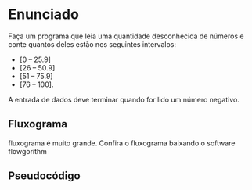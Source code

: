 # Enunciado
Faça um programa que leia uma quantidade desconhecida de números e conte quantos deles estão nos seguintes intervalos: 
* [0 – 25.9] 
* [26 – 50.9]  
* [51 – 75.9]  
* [76 – 100]. 

A entrada de dados deve terminar quando for lido um número negativo.

## Fluxograma
fluxograma é muito grande. Confira o fluxograma baixando o software flowgorithm

## Pseudocódigo
```

```
